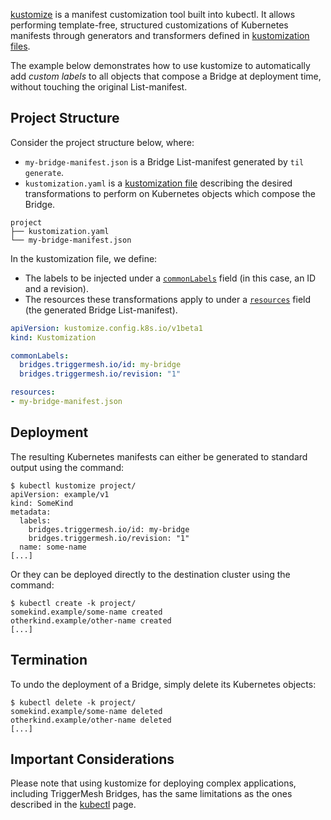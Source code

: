 [kustomize](https://kubectl.docs.kubernetes.io/guides/introduction/kustomize/) is a manifest customization tool built into kubectl. It allows performing template-free, structured customizations of Kubernetes manifests through generators and transformers defined in [kustomization files](https://kubectl.docs.kubernetes.io/references/kustomize/glossary/#kustomization).

The example below demonstrates how to use kustomize to automatically add _custom labels_ to all objects that compose a Bridge at deployment time, without touching the original List-manifest.

## Project Structure

Consider the project structure below, where:

- `my-bridge-manifest.json` is a Bridge List-manifest generated by `til generate`.
- `kustomization.yaml` is a [kustomization file](https://kubectl.docs.kubernetes.io/references/kustomize/kustomization/) describing the desired transformations to perform on Kubernetes objects which compose the Bridge.

```
project
├── kustomization.yaml
└── my-bridge-manifest.json
```

In the kustomization file, we define:

- The labels to be injected under a [`commonLabels`](https://kubectl.docs.kubernetes.io/references/kustomize/kustomization/commonlabels/) field (in this case, an ID and a revision).
- The resources these transformations apply to under a [`resources`](https://kubectl.docs.kubernetes.io/references/kustomize/kustomization/resource/) field (the generated Bridge List-manifest).

```yaml
apiVersion: kustomize.config.k8s.io/v1beta1
kind: Kustomization

commonLabels:
  bridges.triggermesh.io/id: my-bridge
  bridges.triggermesh.io/revision: "1"

resources:
- my-bridge-manifest.json
```

## Deployment

The resulting Kubernetes manifests can either be generated to standard output using the command:

```console
$ kubectl kustomize project/
apiVersion: example/v1
kind: SomeKind
metadata:
  labels:
    bridges.triggermesh.io/id: my-bridge
    bridges.triggermesh.io/revision: "1"
  name: some-name
[...]
```

Or they can be deployed directly to the destination cluster using the command:

```console
$ kubectl create -k project/
somekind.example/some-name created
otherkind.example/other-name created
[...]
```

## Termination

To undo the deployment of a Bridge, simply delete its Kubernetes objects:

```console
$ kubectl delete -k project/
somekind.example/some-name deleted
otherkind.example/other-name deleted
[...]
```

## Important Considerations

Please note that using kustomize for deploying complex applications, including TriggerMesh Bridges, has the same limitations as the ones described in the [kubectl](Kubectl) page.
